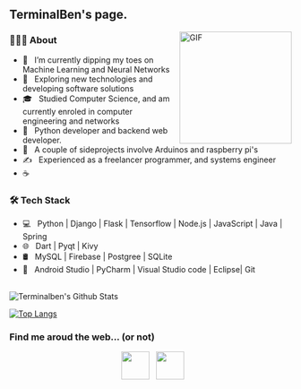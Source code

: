
        
<h2> TerminalBen's page.</h2>
<img align="right" alt="GIF" src="https://gph.is/g/naNpxM4.gif" width="200"/>

<h3> 👨🏻‍💻 About </h3>

- 🔭 &nbsp; I’m currently dipping my toes on Machine Learning and Neural Networks
- 🤔 &nbsp; Exploring new technologies and developing software solutions
- 🎓 &nbsp; Studied Computer Science, and am currently enroled in computer engineering and networks
- 💼 &nbsp; Python developer and backend web developer.
- 🌱 &nbsp; A couple of sideprojects involve Arduinos and raspberry pi's
- ✍️ &nbsp; Experienced as a freelancer programmer, and systems engineer
- ☕ &nbsp; 

<h3>🛠 Tech Stack</h3>

- 💻 &nbsp; Python | Django | Flask | Tensorflow | Node.js | JavaScript | Java | Spring
- 🌐 &nbsp; Dart | Pyqt | Kivy 
- 🛢 &nbsp; MySQL | Firebase | Postgree | SQLite
- 🔧 &nbsp; Android Studio | PyCharm | Visual Studio code | Eclipse| Git

<br>

<img align="center" src="https://github-readme-stats.vercel.app/api?username=TerminalBen&include_all_commits=true&count_private=true&show_icons=true&line_height=20&title_color=7A7ADB&icon_color=2234AE&text_color=D3D3D3&bg_color=0,000000,130F40" alt="Terminalben's Github Stats">

</br>


[![Top Langs](https://github-readme-stats.vercel.app/api/top-langs/?username=TerminalBen&layout=compact&text_color=daf7dc&bg_color=151515)](https://github.com/TerminalBen/github-readme-stats)

<h3> Find me aroud the web... (or not) </h3>

<p align="center"> 
&nbsp; <a href="https://www.linkedin.com/in/bento-lima-466327125/" target="_blank" rel="noopener noreferrer"><img src="https://img.icons8.com/plasticine/100/000000/linkedin.png" width="50" /></a>
&nbsp; <a href="mailto:bentolima100@gmail.com" target="_blank" rel="noopener noreferrer"><img src="https://img.icons8.com/plasticine/100/000000/gmail.png"  width="50" /></a>
</p>
